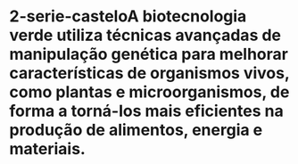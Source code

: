 # 2-serie-casteloA biotecnologia verde utiliza técnicas avançadas de manipulação genética para melhorar características de organismos vivos, como plantas e microorganismos, de forma a torná-los mais eficientes na produção de alimentos, energia e materiais.
